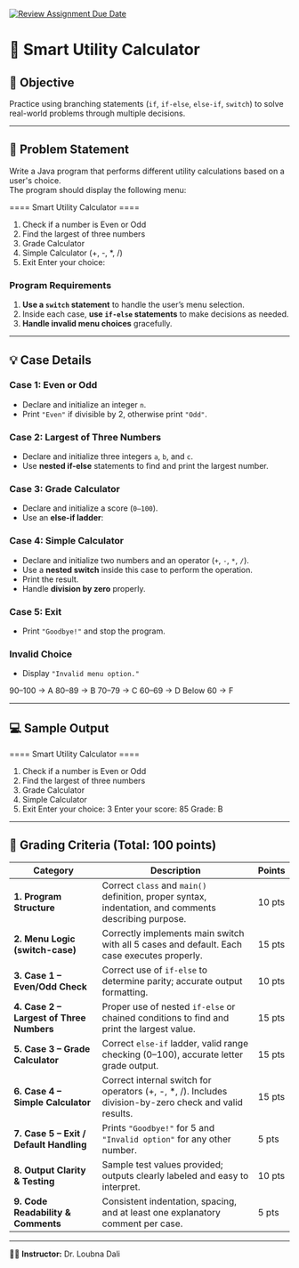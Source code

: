 [![Review Assignment Due Date](https://classroom.github.com/assets/deadline-readme-button-22041afd0340ce965d47ae6ef1cefeee28c7c493a6346c4f15d667ab976d596c.svg)](https://classroom.github.com/a/lTzV_pOa)
# 🧮 Smart Utility Calculator

## 🎯 Objective
Practice using branching statements (`if`, `if-else`, `else-if`, `switch`) to solve real-world problems through multiple decisions.

---

## 📝 Problem Statement
Write a Java program that performs different utility calculations based on a user's choice.  
The program should display the following menu:

==== Smart Utility Calculator ====
1. Check if a number is Even or Odd
2. Find the largest of three numbers
3. Grade Calculator
4. Simple Calculator (+, -, *, /)
5. Exit
   Enter your choice:

### Program Requirements

1. **Use a `switch` statement** to handle the user’s menu selection.  
2. Inside each case, **use `if-else` statements** to make decisions as needed.  
3. **Handle invalid menu choices** gracefully.

---

## 💡 Case Details

### **Case 1: Even or Odd**
- Declare and initialize an integer `n`.
- Print `"Even"` if divisible by 2, otherwise print `"Odd"`.

### **Case 2: Largest of Three Numbers**
- Declare and initialize three integers `a`, `b`, and `c`.
- Use **nested if-else** statements to find and print the largest number.

### **Case 3: Grade Calculator**
- Declare and initialize a score (`0–100`).
- Use an **else-if ladder**:


### **Case 4: Simple Calculator**
- Declare and initialize two numbers and an operator (`+`, `-`, `*`, `/`).
- Use a **nested switch** inside this case to perform the operation.
- Print the result.
- Handle **division by zero** properly.

### **Case 5: Exit**
- Print `"Goodbye!"` and stop the program.

### **Invalid Choice**
- Display `"Invalid menu option."`

90–100 → A
80–89 → B
70–79 → C
60–69 → D
Below 60 → F

---

## 💻 Sample Output

==== Smart Utility Calculator ====
1. Check if a number is Even or Odd
2. Find the largest of three numbers
3. Grade Calculator
4. Simple Calculator
5. Exit
   Enter your choice: 3
   Enter your score: 85
   Grade: B

---

## 🧾 Grading Criteria (Total: 100 points)

| Category | Description | Points |
|-----------|--------------|--------|
| **1. Program Structure** | Correct `class` and `main()` definition, proper syntax, indentation, and comments describing purpose. | 10 pts |
| **2. Menu Logic (switch-case)** | Correctly implements main switch with all 5 cases and default. Each case executes properly. | 15 pts |
| **3. Case 1 – Even/Odd Check** | Correct use of `if-else` to determine parity; accurate output formatting. | 10 pts |
| **4. Case 2 – Largest of Three Numbers** | Proper use of nested `if-else` or chained conditions to find and print the largest value. | 15 pts |
| **5. Case 3 – Grade Calculator** | Correct `else-if` ladder, valid range checking (0–100), accurate letter grade output. | 15 pts |
| **6. Case 4 – Simple Calculator** | Correct internal switch for operators (+, -, *, /). Includes division-by-zero check and valid results. | 15 pts |
| **7. Case 5 – Exit / Default Handling** | Prints `"Goodbye!"` for 5 and `"Invalid option"` for any other number. | 5 pts |
| **8. Output Clarity & Testing** | Sample test values provided; outputs clearly labeled and easy to interpret. | 10 pts |
| **9. Code Readability & Comments** | Consistent indentation, spacing, and at least one explanatory comment per case. | 5 pts |

---

👩‍🏫 **Instructor:** Dr. Loubna Dali

